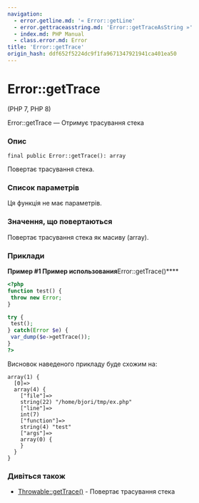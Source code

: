```yaml
---
navigation:
  - error.getline.md: '« Error::getLine'
  - error.gettraceasstring.md: 'Error::getTraceAsString »'
  - index.md: PHP Manual
  - class.error.md: Error
title: 'Error::getTrace'
origin_hash: ddf652f5224dc9f1fa9671347921941ca401ea50
---
```

# Error::getTrace

(PHP 7, PHP 8)

Error::getTrace — Отримує трасування стека

### Опис

```methodsynopsis
final public Error::getTrace(): array
```

Повертає трасування стека.

### Список параметрів

Ця функція не має параметрів.

### Значення, що повертаються

Повертає трасування стека як масиву (array).

### Приклади

**Пример #1 Пример использования**Error::getTrace()\*\*\*\*

```php
<?php
function test() {
 throw new Error;
}

try {
 test();
} catch(Error $e) {
 var_dump($e->getTrace());
}
?>
```

Висновок наведеного прикладу буде схожим на:

```
array(1) {
  [0]=>
  array(4) {
    ["file"]=>
    string(22) "/home/bjori/tmp/ex.php"
    ["line"]=>
    int(7)
    ["function"]=>
    string(4) "test"
    ["args"]=>
    array(0) {
    }
  }
}
```

### Дивіться також

-   [Throwable::getTrace()](throwable.gettrace.md) \- Повертає трасування стека

